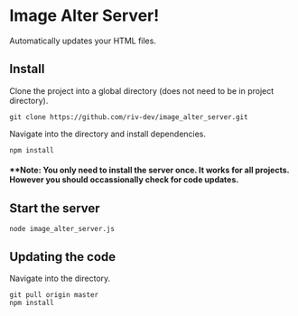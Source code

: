 # Image Alter Server!
Automatically updates your HTML files.

## Install
Clone the project into a global directory (does not need to be in project directory).
```
git clone https://github.com/riv-dev/image_alter_server.git
```
Navigate into the directory and install dependencies.
```
npm install
```

#### **Note: You only need to install the server once.  It works for all projects.  However you should occassionally check for code updates.

## Start the server
```
node image_alter_server.js
```

## Updating the code
Navigate into the directory.
```
git pull origin master
npm install
```